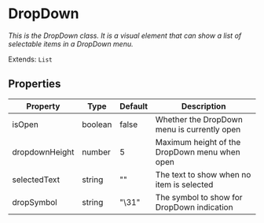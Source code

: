 # DropDown
_This is the DropDown class. It is a visual element that can show a list of selectable items in a DropDown menu._

Extends: `List`

## Properties

|Property|Type|Default|Description|
|---|---|---|---|
|isOpen|boolean|false|Whether the DropDown menu is currently open|
|dropdownHeight|number|5|Maximum height of the DropDown menu when open|
|selectedText|string|""|The text to show when no item is selected|
|dropSymbol|string|"\31"|The symbol to show for DropDown indication|
